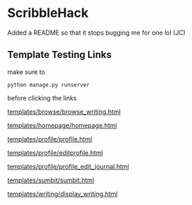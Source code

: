 ScribbleHack
============
Added a README so that it stops bugging me for one lol (JC)

Template Testing Links
----------------------
make sure to

	python manage.py runserver

before clicking the links

[templates/browse/browse_writing.html](http://127.0.0.1:8000/testing/browse_writing)

[templates/homepage/homepage.html](http://127.0.0.1:8000/testing/homepage)

[templates/profile/profile.html](http://127.0.0.1:8000/testing/profile)

[templates/profile/editprofile.html](http://127.0.0.1:8000/testing/edit_profile)

[templates/profile/profile_edit_journal.html](http://127.0.0.1:8000/testing/profile_edit_journal)

[templates/sumbit/sumbit.html](http://127.0.0.1:8000/testing/sumbit)

[templates/writing/display_writing.html](http://127.0.0.1:8000/testing/display_writing)
